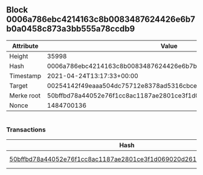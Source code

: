 ## Block 0006a786ebc4214163c8b0083487624426e6b7b0a0458c873a3bb555a78ccdb9

Attribute | Value
--- | ---
Height | 35998
Hash | 0006a786ebc4214163c8b0083487624426e6b7b0a0458c873a3bb555a78ccdb9
Timestamp | 2021-04-24T13:17:33+00:00
Target | 00254142f49eaaa504dc75712e8378ad5316cbcead634704b3734b6271167cc4
Merke root | 50bffbd78a44052e76f1cc8ac1187ae2801ce3f1d069020d26121a6b826683fe
Nonce | 1484700136

```

```

### Transactions

Hash | Amount
--- | ---
[50bffbd78a44052e76f1cc8ac1187ae2801ce3f1d069020d26121a6b826683fe](50bffbd78a44052e76f1cc8ac1187ae2801ce3f1d069020d26121a6b826683fe.md) | 10.00000000 SKEPTI 
